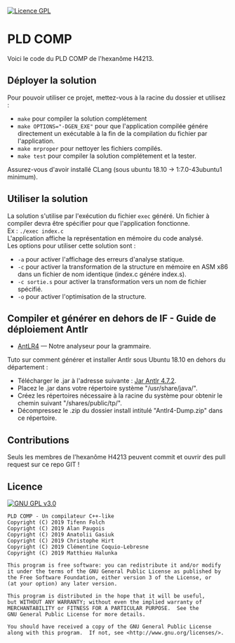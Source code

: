 [![Licence GPL](http://img.shields.io/badge/license-GPL-green.svg)](http://www.gnu.org/licenses/quick-guide-gplv3.fr.html)

# PLD COMP

Voici le code du PLD COMP de l'hexanôme H4213.

## Déployer la solution

Pour pouvoir utiliser ce projet, mettez-vous à la racine du dossier et utilisez :
<ul>
<li><code>make</code> pour compiler la solution complétement</li>
<li><code>make OPTIONS="-DGEN_EXE"</code> pour que l'application compilée génére directement un exécutable à la fin de la compilation du fichier par l'application.</li>
<li><code>make mrproper</code> pour nettoyer les fichiers compilés.</li>
<li><code>make test</code> pour compiler la solution complétement et la tester.</li>
</ul>

Assurez-vous d'avoir installé CLang (sous ubuntu 18.10 -> 1:7.0-43ubuntu1 minimum).

## Utiliser la solution

La solution s'utilise par l'exécution du fichier <code>exec</code> généré. 
Un fichier à compiler devra être spécifier pour que l'application fonctionne. 
<br/>Ex : <code>./exec index.c</code><br/>
L'application affiche la représentation en mémoire du code analysé.<br/>
Les options pour utiliser cette solution sont :
<ul>
<li><code>-a</code> pour activer l'affichage des erreurs d'analyse statique.</li>
<li><code>-c</code> pour activer la transformation de la structure en mémoire en ASM x86 dans un fichier de nom identique (index.c génére index.s).</li>
<li><code>-c sortie.s</code> pour activer la transformation vers un nom de fichier spécifié.</li>
<li><code>-o</code> pour activer l'optimisation de la structure.</li>
</ul>


## Compiler et générer en dehors de IF - Guide de déploiement Antlr

- [AntLR4](https://github.com/antlr/antlr4) &mdash; Notre analyseur pour la grammaire.

Tuto sur comment générer et installer Antlr sous Ubuntu 18.10 en dehors du département :
- Télécharger le .jar à l'adresse suivante : [Jar Antlr 4.7.2](https://www.antlr.org/download/antlr-4.7.2-complete.jar).
- Placez le .jar dans votre répertoire système "/usr/share/java/".
- Créez les répertoires nécessaire à la racine du système pour obtenir le chemin suivant "/shares/public/tp/".
- Décompressez le .zip du dossier install intitulé "Antlr4-Dump.zip" dans ce répertoire.

## Contributions

Seuls les membres de l'hexanôme H4213 peuvent commit et ouvrir des pull request sur ce repo GIT ! 

## Licence

[![GNU GPL v3.0](http://www.gnu.org/graphics/gplv3-127x51.png)](http://www.gnu.org/licenses/gpl.html)

```
PLD COMP - Un compilateur C++-like
Copyright (C) 2019 Tifenn Folch
Copyright (C) 2019 Alan Paugois
Copyright (C) 2019 Anatolii Gasiuk
Copyright (C) 2019 Christophe Hirt
Copyright (C) 2019 Clémentine Coquio-Lebresne
Copyright (C) 2019 Matthieu Halunka

This program is free software: you can redistribute it and/or modify
it under the terms of the GNU General Public License as published by
the Free Software Foundation, either version 3 of the License, or
(at your option) any later version.

This program is distributed in the hope that it will be useful,
but WITHOUT ANY WARRANTY; without even the implied warranty of
MERCHANTABILITY or FITNESS FOR A PARTICULAR PURPOSE.  See the
GNU General Public License for more details.

You should have received a copy of the GNU General Public License
along with this program.  If not, see <http://www.gnu.org/licenses/>.
